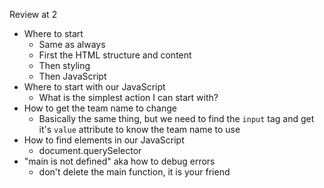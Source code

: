 Review at 2
- Where to start
  - Same as always
  - First the HTML structure and content
  - Then styling
  - Then JavaScript
- Where to start with our JavaScript
  - What is the simplest action I can start with?
- How to get the team name to change
  - Basically the same thing, but we need to find the `input` tag and get it's `value` attribute to know the team name to use
- How to find elements in our JavaScript
  - document.querySelector
- "main is not defined" aka how to debug errors
  - don't delete the main function, it is your friend

